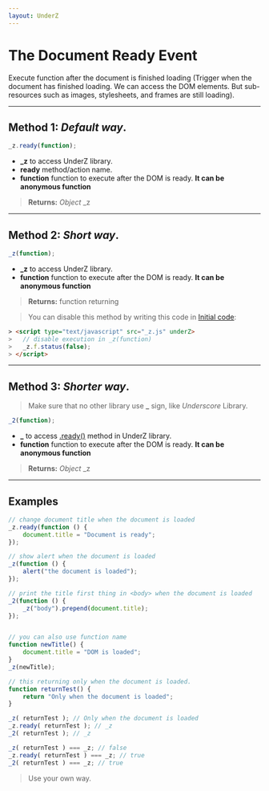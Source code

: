 ```yaml
---
layout: UnderZ
---
```

# The Document Ready Event
Execute function after the document is finished loading (Trigger when the document has finished loading. We can access the DOM elements. But sub-resources such as images, stylesheets, and frames are still loading).


***


## Method 1: _Default way_.

```js
_z.ready(function);
```
* **_z** to access UnderZ library.
* **ready** method/action name.
* **function** function to execute after the DOM is ready. **It can be anonymous function**

> **Returns:** _Object_ \_z


***


## Method 2: _Short way_.

```js
_z(function);
```
* **_z** to access UnderZ library.
* **function** function to execute after the DOM is ready. **It can be anonymous function**

> **Returns:** function returning

> You can disable this method by writing this code in [Initial code](https://hlack.github.io/UnderZ/How_to#how-to-initiate-the-code-when-the-library-starts-):
> 
```html
> <script type="text/javascript" src="_z.js" underZ>
> 	// disable execution in _z(function)
> 	_z.f.status(false);
> </script>
```


***


## Method 3: _Shorter way_.
> Make sure that no other library use **\_** sign, like _Underscore_ Library.

```js
_2(function);
```
* **_** to access [.ready()](https://hlack.github.io/UnderZ/-ready()#method-1-default-way) method in UnderZ library.
* **function** function to execute after the DOM is ready. **It can be anonymous function**

> **Returns:** _Object_ \_z


***


## Examples

```js
// change document title when the document is loaded
_z.ready(function () {
	document.title = "Document is ready";
});

// show alert when the document is loaded
_z(function () {
	alert("the document is loaded");
});

// print the title first thing in <body> when the document is loaded
_2(function () {
	_z("body").prepend(document.title);
});


// you can also use function name
function newTitle() {
	document.title = "DOM is loaded";
}
_z(newTitle);

// this returning only when the document is loaded.
function returnTest() {
	return "Only when the document is loaded";
}

_z( returnTest ); // Only when the document is loaded
_z.ready( returnTest ); // _z
_2( returnTest ); // _z

_z( returnTest ) === _z; // false
_z.ready( returnTest ) === _z; // true
_2( returnTest ) === _z; // true
```

> Use your own way.